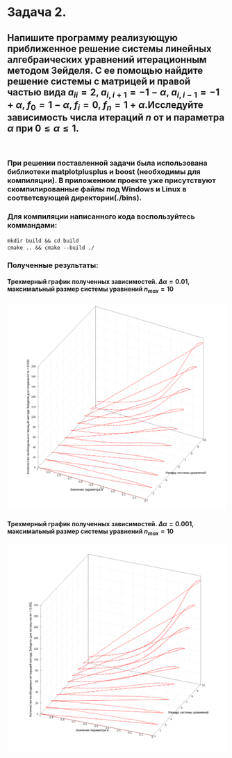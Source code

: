 # Задача 2.
## Напишите программу реализующую приближенное решение системы линейных алгебраических уравнений итерационным методом Зейделя. С ее помощью найдите  решение системы с матрицей и правой частью вида $a_{ii}=2$, $a_{i,i+1}=-1-\alpha$, $a_{i,i-1}=-1+\alpha$, $f_0=1-\alpha$, $f_i=0$, $f_n=1+\alpha$.Исследуйте зависимость числа итераций $n$ от и параметра $\alpha$ при $0\leq \alpha \leq 1$.
<br>

### При решении поставленной задачи была использована библиотеки matplotplusplus и boost (необходимы для компиляции). В приложенном проекте уже присутствуют скомпилированные файлы под Windows и Linux в соответсвующей директории(./bins).
### Для компиляции написанного кода воспользуйтесь коммандами:
```
mkdir build && cd build
cmake .. && cmake --build ./
```
### 

### Полученные результаты:
#### Трехмерный график полученных зависимостей. $\Delta \alpha = 0.01$, максимальный размер системы уравнений $n_{max}=10$
![Screenshot](imgs/d(a)=0.01,n(max)=10.png)
#### Трехмерный график полученных зависимостей. $\Delta \alpha = 0.001$, максимальный размер системы уравнений $n_{max}=10$
![Screenshot](imgs/d(a)=0.001,n(max)=10.png)